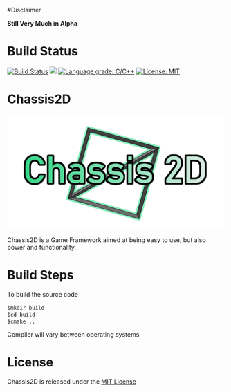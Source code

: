 #Disclaimer

**Still Very Much in Alpha**
# Build Status
[![Build Status](https://travis-ci.com/YamiOG/Chassis2D.svg?branch=master)](https://travis-ci.com/YamiOG/Chassis2D)
[![](https://img.shields.io/github/last-commit/YamiOG/Chassis2D.svg)](https://github.com/YamiOG/Chassis2D/commits/master)
[![Language grade: C/C++](https://img.shields.io/lgtm/grade/cpp/g/YamiOG/Chassis2D.svg?logo=lgtm&logoWidth=18)](https://lgtm.com/projects/g/YamiOG/Chassis2D/context:cpp)
[![License: MIT](https://img.shields.io/github/license/YamiOG/Chassis2D.svg)](https://opensource.org/licenses/MIT)

# Chassis2D
![Official logo](icon1.png "Official Logo")

Chassis2D is a Game Framework aimed at being easy to use, but also power and functionality. 

# Build Steps

To build the source code

    $mkdir build
    $cd build
    $cmake ..

Compiler will vary between operating systems

# License

Chassis2D is released under the [MIT License](https://opensource.org/licenses/MIT)


